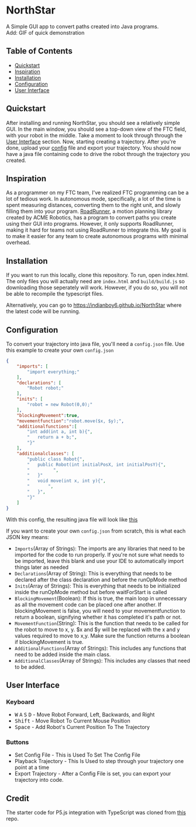 # NorthStar

A Simple GUI app to convert paths created into Java programs.<br>
Add: GIF of quick demonstration



## Table of Contents

- [Quickstart](#quickstart)
- [Inspiration](#inspirations)
- [Installation](#installation)
- [Configuration](#configuration)
- [User Interface](#user-interface)

## Quickstart
After installing and running NorthStar, you should see a relatively simple GUI. In the main window, you should see a top-down view of the FTC field, with your robot in the middle. Take a moment to look through through the [User Interface](#User-Interface) section. Now, starting creating a trajectory. After you're done, upload your [config](#configuration) file and export your trajectory. You should now have a java file containing code to drive the robot through the trajectory you created.

## Inspiration
As a programmer on my FTC team, I've realized FTC programming can be a lot of tedious work. In autonomous mode, specifically, a lot of the time is spent measuring distances, converting them to the right unit, and slowly filling them into your program. [RoadRunner](https://github.com/acmerobotics/road-runner), a motion planning library created by ACME Robotics, has a program to convert paths you create using their GUI into programs. However, it only supports RoadRunner, making it hard for teams not using RoadRunner to integrate this. My goal is to make it easier for any team to create autonomous programs with minimal overhead.

## Installation
If you want to run this locally, clone this repository. To run, open index.html. The only files you will actually need are `index.html` and `build/build.js` so downloading those seperately will work. However, if you do so, you will not be able to recompile the typescript files.

Alternatively, you can go to https://indianboy6.github.io/NorthStar where the latest code will be running.

## Configuration
To convert your trajectory into java file, you'll need a `config.json` file. Use this example to create your own `config.json`
```json
{
    "imports": [
        "import everything;"
    ],
    "declarations": [
        "Robot robot;"
    ],
    "inits": [
        "robot = new Robot(0,0);"
    ],
    "blockingMovement":true,
    "movementfunction":"robot.move($x, $y);",
    "additionalfunctions":[
        "int add(int a, int b){",
        "   return a + b;",
        "}"
    ],
    "additionalclasses": [
        "public class Robot{",
        "   public Robot(int initialPosX, int initialPosY){",
        "         ",
        "   }"
        "   void move(int x, int y){",
        "       ",
        "   }",
        "}"
    ]
}

```
With this config, the resulting java file will look like [this](templates/blocking.java)

If you want to create your own `config.json` from scratch, this is what each JSON key means:
- `Imports`(Array of Strings): The imports are any libraries that need to be imported for the code to run properly. If you're not sure what needs to be imported, leave this blank and use your IDE to automatically import things later as needed
- `Declarations`(Array of String): This is everything that needs to be declared after the class declaration and before the runOpMode method
- `Inits`(Array of Strings): This is everything that needs to be initialized inside the runOpMode method but before waitForStart is called
- `BlockingMovement`(Boolean): If this is true, the main loop in unnecessary as all the movement code can be placed one after another. If blockingMovement is false, you will need to your movementfunction to return a boolean, signifying whether it has completed it's path or not. 
- `MovementFunction`(String): This is the function that needs to be called for the robot to move to x, y. $x and $y will be replaced with the x and y values required to move to x,y. Make sure the function returns a boolean if blockingMovement is true.
- `AdditionalFunctions`(Array of Strings): This includes any functions that need to be added inside the main class.
- `AdditionalClasses`(Array of Strings): This includes any classes that need to be added.



## User Interface
### Keyboard
- <kbd>W</kbd> <kbd>A</kbd> <kbd>S</kbd> <kbd>D</kbd> - Move Robot Forward, Left, Backwards, and Right
- <kbd>Shift</kbd> - Move Robot To Current Mouse Position
- <kbd>Space</kbd> - Add Robot's Current Position To The Trajectory
### Buttons
- Set Config File - This is Used To Set The Config File
- Playback Trajectory - This Is Used to step through your trajectory one point at a time
- Export Trajectory - After a Config File is set, you can export your trajectory into code.

## Credit
The starter code for P5.js integration with TypeScript was cloned from [this](https://github.com/Gaweph/p5-typescript-starter) repo.
